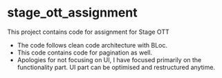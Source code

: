 # stage_ott_assignment

This project contains code for assignment for Stage OTT

- The code follows clean code architecture with BLoc.
- This code contains code for pagination as well.
- Apologies for not focusing on UI, I have focused primarily on the functionality part. UI part can be optimised and restructured anytime.